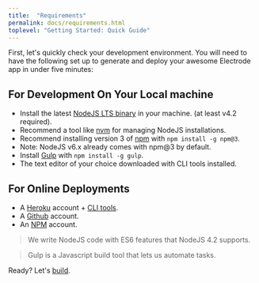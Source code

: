 ```yaml
---
title:  "Requirements"
permalink: docs/requirements.html
toplevel: "Getting Started: Quick Guide"
---
```


First, let's quickly check your development environment. You will need to have the following set up to generate and deploy your awesome Electrode app in under five minutes:

## For Development On Your Local machine

*  Install the latest [NodeJS LTS binary](https://nodejs.org) in your machine.  (at least v4.2 required).
  * Recommend a tool like [nvm](https://github.com/creationix/nvm#install-script) for managing NodeJS installations.
*  Recommend installing version 3 of [npm](https://www.npmjs.com/) with `npm install -g npm@3`.
  * Note: NodeJS v6.x already comes with npm@3 by default.
*  Install [Gulp](https://github.com/gulpjs/gulp/blob/master/docs/getting-started.md) with `npm install -g gulp`.
*  The text editor of your choice downloaded with CLI tools installed.

## For Online Deployments

*  A [Heroku](https://signup.heroku.com/dc) account + [CLI tools](https://devcenter.heroku.com/articles/heroku-command-line).
*  A [Github](https://github.com/) account.
*  An [NPM](https://www.npmjs.com/signup) account.

> We write NodeJS code with ES6 features that NodeJS 4.2 supports.

> Gulp is a Javascript build tool that lets us automate tasks.

Ready? Let's [build](build_component.html).
